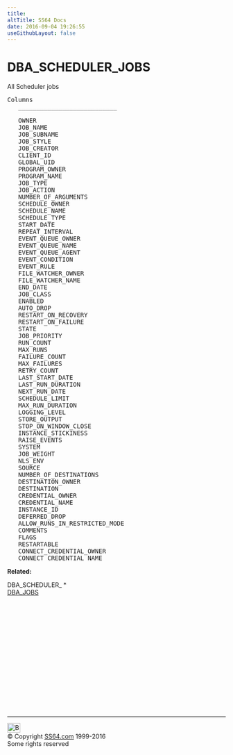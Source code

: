 ```yaml
---
title:
altTitle: SS64 Docs
date: 2016-09-04 19:26:55
useGithubLayout: false
---
```

<!-- #BeginLibraryItem "/Library/head_orad.lbi" --><!-- #EndLibraryItem --><h1>DBA_SCHEDULER_JOBS </h1>
<p> All Scheduler jobs</p> 
 
<pre>Columns
   ___________________________
 
   OWNER
   JOB_NAME
   JOB_SUBNAME
   JOB_STYLE
   JOB_CREATOR
   CLIENT_ID
   GLOBAL_UID
   PROGRAM_OWNER
   PROGRAM_NAME
   JOB_TYPE
   JOB_ACTION
   NUMBER_OF_ARGUMENTS
   SCHEDULE_OWNER
   SCHEDULE_NAME
   SCHEDULE_TYPE
   START_DATE
   REPEAT_INTERVAL
   EVENT_QUEUE_OWNER
   EVENT_QUEUE_NAME
   EVENT_QUEUE_AGENT
   EVENT_CONDITION
   EVENT_RULE
   FILE_WATCHER_OWNER
   FILE_WATCHER_NAME
   END_DATE
   JOB_CLASS
   ENABLED
   AUTO_DROP
   RESTART_ON_RECOVERY
   RESTART_ON_FAILURE
   STATE
   JOB_PRIORITY
   RUN_COUNT
   MAX_RUNS
   FAILURE_COUNT
   MAX_FAILURES
   RETRY_COUNT
   LAST_START_DATE
   LAST_RUN_DURATION
   NEXT_RUN_DATE
   SCHEDULE_LIMIT
   MAX_RUN_DURATION
   LOGGING_LEVEL
   STORE_OUTPUT
   STOP_ON_WINDOW_CLOSE
   INSTANCE_STICKINESS
   RAISE_EVENTS
   SYSTEM
   JOB_WEIGHT
   NLS_ENV
   SOURCE
   NUMBER_OF_DESTINATIONS
   DESTINATION_OWNER
   DESTINATION
   CREDENTIAL_OWNER
   CREDENTIAL_NAME
   INSTANCE_ID
   DEFERRED_DROP
   ALLOW_RUNS_IN_RESTRICTED_MODE
   COMMENTS
   FLAGS
   RESTARTABLE
   CONNECT_CREDENTIAL_OWNER
   CONNECT_CREDENTIAL_NAME</pre>
<p><b>Related:</b></p>
<p>DBA_SCHEDULER_ *<br>
<a href="DBA_JOBS.html">DBA_JOBS</a></p><!-- #BeginLibraryItem "/Library/foot_orad.lbi" --><p>
<!-- oracle-footer -->
<ins class="adsbygoogle" style="display:inline-block;width:300px;height:250px" data-ad-client="ca-pub-6140977852749469" data-ad-slot="4275490898"></ins>
<script>
(adsbygoogle = window.adsbygoogle || []).push({});
</script></p>
<hr>
<div id="bl" class="footer"><a href="DBA_SCHEDULER_JOBS.html#"><img src="../images/top.png" width="30" height="22" alt="Back to the Top"></a></div>
<div id="br" class="footer, tagline">© Copyright <a href="../index.html">SS64.com</a> 1999-2016<br>
Some rights reserved</div>
<!-- #EndLibraryItem -->


